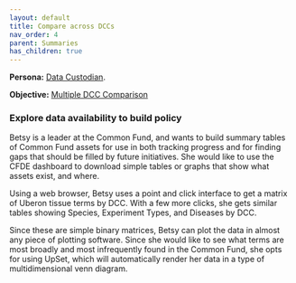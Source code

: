 ```yaml
---
layout: default
title: Compare across DCCs
nav_order: 4
parent: Summaries
has_children: true
---
```


**Persona:** [Data Custodian](../personas/data-custodian).

**Objective:** [Multiple DCC Comparison](../objectives/multi-dcc-comparison)

### Explore data availability to build policy
Betsy is a leader at the Common Fund, and wants to build summary tables of
Common Fund assets for use in both tracking progress and for finding gaps that
should be filled by future initiatives. She would like to use the CFDE dashboard
to download simple tables or graphs that show what assets exist, and where.

Using a web browser, Betsy uses a point and click interface to get a matrix of
Uberon tissue terms by DCC. With a few more clicks, she gets similar tables showing
Species, Experiment Types, and Diseases by DCC.

Since these are simple binary matrices, Betsy can plot the data in almost any
piece of plotting software. Since she would like to see what terms are most broadly
and most infrequently found in the Common Fund, she opts for using UpSet, which
will automatically render her data in a type of multidimensional venn diagram.
